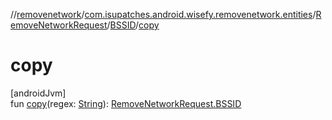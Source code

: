 //[removenetwork](../../../../index.md)/[com.isupatches.android.wisefy.removenetwork.entities](../../index.md)/[RemoveNetworkRequest](../index.md)/[BSSID](index.md)/[copy](copy.md)

# copy

[androidJvm]\
fun [copy](copy.md)(regex: [String](https://kotlinlang.org/api/latest/jvm/stdlib/kotlin/-string/index.html)): [RemoveNetworkRequest.BSSID](index.md)
